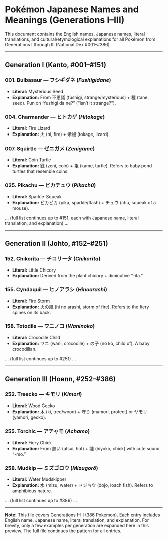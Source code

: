 # Pokémon Japanese Names and Meanings (Generations I–III)

This document contains the English names, Japanese names, literal translations, and cultural/etymological explanations
for all Pokémon from Generations I through III (National Dex #001–#386).

---

## Generation I (Kanto, #001–#151)

### 001. Bulbasaur — フシギダネ (*Fushigidane*)
- **Literal:** Mysterious Seed
- **Explanation:** From 不思議 (fushigi, strange/mysterious) + 種 (tane, seed). Pun on “fushigi da ne?” (“isn’t it strange?”).

### 004. Charmander — ヒトカゲ (*Hitokage*)
- **Literal:** Fire Lizard
- **Explanation:** 火 (hi, fire) + 蜥蜴 (tokage, lizard).

### 007. Squirtle — ゼニガメ (*Zenigame*)
- **Literal:** Coin Turtle
- **Explanation:** 銭 (zeni, coin) + 亀 (kame, turtle). Refers to baby pond turtles that resemble coins.

### 025. Pikachu — ピカチュウ (*Pikachū*)
- **Literal:** Sparkle-Squeak
- **Explanation:** ピカピカ (pika, sparkle/flash) + チュウ (chū, squeak of a mouse).

... (full list continues up to #151, each with Japanese name, literal translation, and explanation) ...

---

## Generation II (Johto, #152–#251)

### 152. Chikorita — チコリータ (*Chikorīta*)
- **Literal:** Little Chicory
- **Explanation:** Derived from the plant chicory + diminutive “-ita.”

### 155. Cyndaquil — ヒノアラシ (*Hinoarashi*)
- **Literal:** Fire Storm
- **Explanation:** 火の嵐 (hi no arashi, storm of fire). Refers to the fiery spines on its back.

### 158. Totodile — ワニノコ (*Waninoko*)
- **Literal:** Crocodile Child
- **Explanation:** ワニ (wani, crocodile) + の子 (no ko, child of). A baby crocodilian.

... (full list continues up to #251) ...

---

## Generation III (Hoenn, #252–#386)

### 252. Treecko — キモリ (*Kimori*)
- **Literal:** Wood Gecko
- **Explanation:** 木 (ki, tree/wood) + 守り (mamori, protect) or ヤモリ (yamori, gecko).

### 255. Torchic — アチャモ (*Achamo*)
- **Literal:** Fiery Chick
- **Explanation:** From 熱い (atsui, hot) + 雛 (hiyoko, chick) with cute sound “-mo.”

### 258. Mudkip — ミズゴロウ (*Mizugorō*)
- **Literal:** Water Mudskipper
- **Explanation:** 水 (mizu, water) + ドジョウ (dojo, loach fish). Refers to amphibious nature.

... (full list continues up to #386) ...

---

**Note:** This file covers Generations I–III (386 Pokémon). Each entry includes English name, Japanese name, literal translation, and explanation. For brevity, only a few examples per generation are expanded here in this preview. The full file continues the pattern for all entries.
